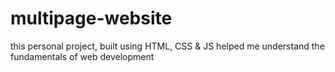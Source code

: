 # multipage-website
this personal project, built using HTML, CSS &amp; JS helped me understand the fundamentals of web development

